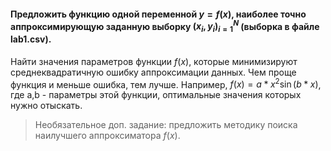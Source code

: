 #### Предложить функцию одной переменной $y=f(x)$, наиболее точно аппроксимирующую заданную выборку $(x_i,y_i)_{i=1}^N$ (выборка в файле lab1.csv). 
Найти значения параметров функции $f(x)$, которые минимизируют среднеквадратичную ошибку аппроксимации данных. Чем проще функция и меньше ошибка, тем лучше.
Например, $f(x)=a * x^2 \sin(b * x)$, где a,b - параметры этой функции, оптимальные значения которых нужно отыскать.

> Необязательное доп. задание: предложить методику поиска наилучшего аппроксиматора $f(x)$.
